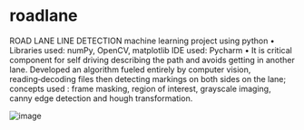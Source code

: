 # roadlane
ROAD LANE LINE DETECTION
machine learning project using python
• Libraries used: numPy, OpenCV, matplotlib IDE used: Pycharm
• It is critical component for self driving describing the path and avoids
getting in another lane. Developed an algorithm fueled entirely by
computer vision, reading‑decoding files then detecting markings on both
sides on the lane; concepts used : frame masking, region of interest,
grayscale imaging, canny edge detection and hough transformation.

![image](https://user-images.githubusercontent.com/57340784/205434216-d103889b-d101-494e-b99a-605eb472693b.png)
